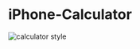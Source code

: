# iPhone-Calculator

![calculator style](https://github.com/adriancretu03/iPhone-Calculator/blob/main/img.jpg)
